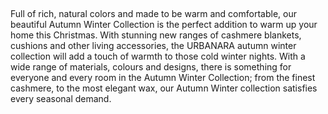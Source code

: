  

Full of rich, natural colors and made to be warm and comfortable, our beautiful Autumn Winter Collection is the perfect addition to warm up your home this Christmas. With stunning new ranges of cashmere blankets, cushions and other living accessories, the URBANARA autumn winter collection will add a touch of warmth to those cold winter nights. With a wide range of materials, colours and designs, there is something for everyone and every room in the Autumn Winter Collection; from the finest cashmere, to the most elegant wax, our Autumn Winter collection satisfies every seasonal demand. 
